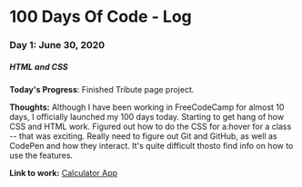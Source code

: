 # 100 Days Of Code - Log

### Day 1: June 30, 2020
##### HTML and CSS

**Today's Progress**: Finished Tribute page project. 

**Thoughts:** Although I have been working in FreeCodeCamp for almost 10 days, I officially launched my 100 days today.  Starting to get hang of how CSS and HTML work.  Figured out how to do the CSS for a:hover for a class -- that was exciting.  Really need to figure out Git and GitHub, as well as CodePen and how they interact. It's quite difficult thosto find info on how to use the features.

**Link to work:** [Calculator App](http://www.example.com)
